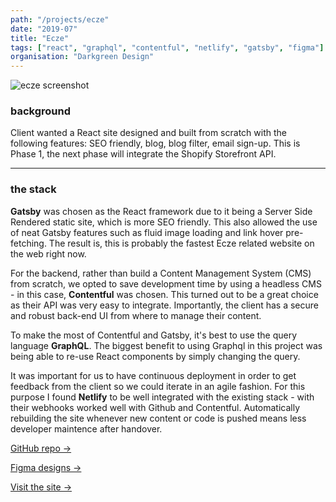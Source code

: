 ```yaml
---
path: "/projects/ecze"
date: "2019-07"
title: "Ecze"
tags: ["react", "graphql", "contentful", "netlify", "gatsby", "figma"]
organisation: "Darkgreen Design"
---
```


![ecze screenshot](https://i.ibb.co/x7sx684/screenshot.png)

### background

Client wanted a React site designed and built from scratch with the following features: SEO friendly, blog, blog filter, email sign-up. This is Phase 1, the next phase will integrate the Shopify Storefront API.

---

### the stack

**Gatsby** was chosen as the React framework due to it being a Server Side Rendered static site, which is more SEO friendly. This also allowed the use of neat Gatsby features such as fluid image loading and link hover pre-fetching. The result is, this is probably the fastest Ecze related website on the web right now.

For the backend, rather than build a Content Management System (CMS) from scratch, we opted to save development time by using a headless CMS - in this case, **Contentful** was chosen. This turned out to be a great choice as their API was very easy to integrate. Importantly, the client has a secure and robust back-end UI from where to manage their content.

To make the most of Contentful and Gatsby, it's best to use the query language **GraphQL**. The biggest benefit to using Graphql in this project was being able to re-use React components by simply changing the query.

It was important for us to have continuous deployment in order to get feedback from the client so we could iterate in an agile fashion. For this purpose I found **Netlify** to be well integrated with the existing stack - with their webhooks worked well with Github and Contentful. Automatically rebuilding the site whenever new content or code is pushed means less developer maintence after handover.

[GitHub repo →](https://github.com/calvchum/ecze-dev-beta/)

[Figma designs →](https://www.figma.com/file/gsufT5ukTgwTlG3pYCS7nLUE/ECZE-WIREFRAMES?node-id=0%3A1)

[Visit the site →](http://ecze.netlify.com)
